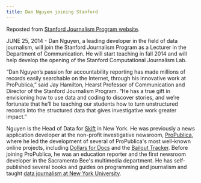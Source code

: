 ```yaml
---
title: Dan Nguyen joining Stanford
---
```


Reposted from [Stanford Journalism Program website](http://journalism.stanford.edu/news-dan-nguyen/).

JUNE 25, 2014 - Dan Nguyen, a leading developer in the field of data journalism, will join the Stanford Journalism Program as a Lecturer in the Department of Communication. He will start teaching in fall 2014 and will help develop the opening of the Stanford Computational Journalism Lab.

“Dan Nguyen’s passion for accountability reporting has made millions of records easily searchable on the Internet, through his innovative work at ProPublica,” said Jay Hamilton, Hearst Professor of Communication and Director of the Stanford Journalism Program. “He has a true gift in envisioning how to use data and coding to discover stories, and we’re fortunate that he’ll be teaching our students how to turn unstructured records into the structured data that gives investigative work greater impact.”

Nguyen is the Head of Data for <a href="http://skift.com/" target="_blank">Skift</a> in New York. He was previously a news application developer at the non-profit investigative newsroom, <a href="http://www.propublica.org/" target="_blank">ProPublica</a>, where he led the development of several of ProPublica's most well-known online projects, including <a href="http://projects.propublica.org/docdollars/" target="_blank">Dollars for Docs</a> and the <a href="http://projects.propublica.org/bailout/" target="_blank">Bailout Tracker</a>. Before joining ProPublica, he was an education reporter and the first newsroom developer in the Sacramento Bee's multimedia department. He has self-published several books and guides on programming and journalism and taught <a href="http://www.smalldatajournalism.com/" target="_blank">data journalism at New York University</a>.